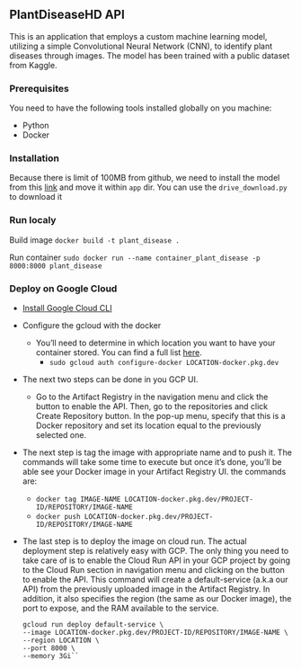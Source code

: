 ## PlantDiseaseHD API
This is an application that employs a custom machine learning model, utilizing a simple Convolutional Neural Network (CNN), to identify plant diseases through images. 
The model has been trained with a public dataset from Kaggle.

### Prerequisites
You need to have the following tools installed globally on you machine:
* Python
* Docker

### Installation

Because there is limit of 100MB from github, we need to install the model from this [link](https://drive.google.com/file/d/1iqv0P2JLC9I1X6UJFwCeDKf1DU8kEAZv/view?usp=drive_link) and move it within `app` dir.
You can use the `drive_download.py` to download it 

### Run localy

Build image
`docker build -t plant_disease .`

Run container
`sudo docker run --name container_plant_disease -p 8000:8000 plant_disease`

### Deploy on Google Cloud 

* [Install Google Cloud CLI](https://cloud.google.com/sdk/docs/install?hl=pt-br#rpm)
* Configure the gcloud  with the docker
    * You’ll need to determine in which location you want to have your container stored. You can find a full list [here](https://cloud.google.com/artifact-registry/docs/repositories/repo-locations).
        * `sudo gcloud auth configure-docker LOCATION-docker.pkg.dev`
* The next two steps can be done in you GCP UI. 
    * Go to the Artifact Registry in the navigation menu and click the button to enable the API. Then, go to the repositories and click Create Repository button. In the pop-up menu, specify that this is a Docker repository and set its location equal to the previously selected one.
* The next step is tag the image with appropriate name and to push it. The commands will take some time to execute but once it’s done, you’ll be able see your Docker image in your Artifact Registry UI. the commands are:
    * `docker tag IMAGE-NAME LOCATION-docker.pkg.dev/PROJECT-ID/REPOSITORY/IMAGE-NAME`
    * `docker push LOCATION-docker.pkg.dev/PROJECT-ID/REPOSITORY/IMAGE-NAME`
* The last step is to deploy the image on cloud run. The actual deployment step is relatively easy with GCP. The only thing you need to take care of is to enable the Cloud Run API in your GCP project by going to the Cloud Run section in navigation menu and clicking on the button to enable the API. This command will create a default-service (a.k.a our API) from the previously uploaded image in the Artifact Registry. In addition, it also specifies the region (the same as our Docker image), the port to expose, and the RAM available to the service.  

      gcloud run deploy default-service \ 
      --image LOCATION-docker.pkg.dev/PROJECT-ID/REPOSITORY/IMAGE-NAME \
      --region LOCATION \
      --port 8000 \
      --memory 3Gi``
